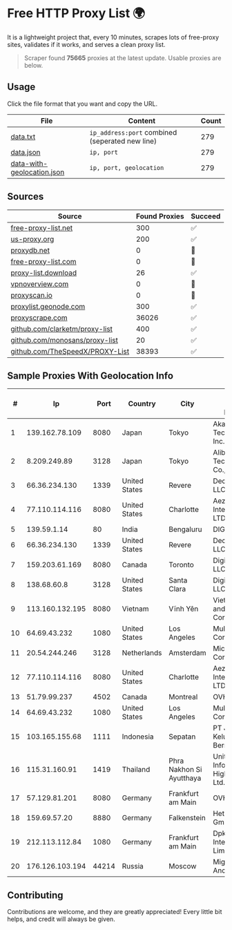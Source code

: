 
# Free HTTP Proxy List 🌍

It is a lightweight project that, every 10 minutes, scrapes lots of free-proxy sites, validates if it works, and serves a clean proxy list.


> Scraper found **75665** proxies at the latest update. Usable proxies are below.

## Usage

Click the file format that you want and copy the URL.


|File|Content|Count|
|----|-------|-----|
|[data.txt](https://raw.githubusercontent.com/themiralay/Proxy-List-World/master/data.txt)|`ip_address:port` combined (seperated new line)|279|
|[data.json](https://raw.githubusercontent.com/themiralay/Proxy-List-World/master/data.json)|`ip, port`|279|
|[data-with-geolocation.json](https://raw.githubusercontent.com/themiralay/Proxy-List-World/master/data-with-geolocation.json)|`ip, port, geolocation`|279|

## Sources

|Source|Found Proxies|Succeed|
|------|-------------|-------|
|[free-proxy-list.net](https://free-proxy-list.net)|300|✅|
|[us-proxy.org](https://www.us-proxy.org)|200|✅|
|[proxydb.net](http://proxydb.net)|0|🚫|
|[free-proxy-list.com](https://free-proxy-list.com/?page=&port=&type%5B%5D=http&type%5B%5D=https&up_time=0&search=Search)|0|🚫|
|[proxy-list.download](https://www.proxy-list.download/HTTP)|26|✅|
|[vpnoverview.com](https://vpnoverview.com/privacy/anonymous-browsing/free-proxy-servers)|0|🚫|
|[proxyscan.io](https://www.proxyscan.io)|0|🚫|
|[proxylist.geonode.com](https://proxylist.geonode.com/api/proxy-list?limit=300&page=1&sort_by=lastChecked&sort_type=desc&protocols=http,https)|300|✅|
|[proxyscrape.com](https://api.proxyscrape.com/v2/?request=displayproxies&protocol=http&timeout=10000&country=all&ssl=all&anonymity=all)|36026|✅|
|[github.com/clarketm/proxy-list](https://raw.githubusercontent.com/clarketm/proxy-list/master/proxy-list-raw.txt)|400|✅|
|[github.com/monosans/proxy-list](https://raw.githubusercontent.com/monosans/proxy-list/main/proxies/http.txt)|20|✅|
|[github.com/TheSpeedX/PROXY-List](https://raw.githubusercontent.com/TheSpeedX/PROXY-List/master/http.txt)|38393|✅|


## Sample Proxies With Geolocation Info

|#|Ip|Port|Country|City|Internet Service Provider|
|-|--|----|-------|----|-------------------------|
|1|139.162.78.109|8080|Japan|Tokyo|Akamai Technologies, Inc.|
|2|8.209.249.89|3128|Japan|Tokyo|Alibaba (US) Technology Co., Ltd.|
|3|66.36.234.130|1339|United States|Revere|DediOutlet, LLC|
|4|77.110.114.116|8080|United States|Charlotte|Aeza International LTD|
|5|139.59.1.14|80|India|Bengaluru|DIGITALOCEAN|
|6|66.36.234.130|1339|United States|Revere|DediOutlet, LLC|
|7|159.203.61.169|8080|Canada|Toronto|DigitalOcean, LLC|
|8|138.68.60.8|3128|United States|Santa Clara|DigitalOcean, LLC|
|9|113.160.132.195|8080|Vietnam|Vĩnh Yên|VietNam Post and Telecom Corporation|
|10|64.69.43.232|1080|United States|Los Angeles|Multacom Corporation|
|11|20.54.244.246|3128|Netherlands|Amsterdam|Microsoft Corporation|
|12|77.110.114.116|8080|United States|Charlotte|Aeza International LTD|
|13|51.79.99.237|4502|Canada|Montreal|OVH SAS|
|14|64.69.43.232|1080|United States|Los Angeles|Multacom Corporation|
|15|103.165.155.68|1111|Indonesia|Sepatan|PT Jaringan Keluarga Bersama|
|16|115.31.160.91|1419|Thailand|Phra Nakhon Si Ayutthaya|United Information Highway Co., Ltd.|
|17|57.129.81.201|8080|Germany|Frankfurt am Main|OVH SAS|
|18|159.69.57.20|8880|Germany|Falkenstein|Hetzner Online GmbH|
|19|212.113.112.84|1080|Germany|Frankfurt am Main|DpkgSoft International Limited|
|20|176.126.103.194|44214|Russia|Moscow|Miglovets Egor Andreevich|



## Contributing

Contributions are welcome, and they are greatly appreciated! Every
little bit helps, and credit will always be given.

